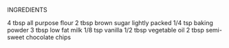 INGREDIENTS

4 tbsp all purpose flour
2  tbsp brown sugar lightly packed
1/4 tsp baking powder
3 tbsp low fat milk
1/8 tsp vanilla
1/2 tbsp vegetable oil
2 tbsp semi-sweet chocolate chips
